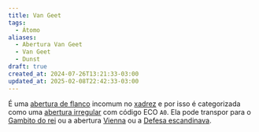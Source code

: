 ```yaml
---
title: Van Geet
tags:
  - Átomo
aliases:
  - Abertura Van Geet
  - Van Geet
  - Dunst
draft: true
created_at: 2024-07-26T13:21:33-03:00
updated_at: 2025-02-08T22:42:33-03:00
---
```


É uma [abertura de flanco](content/atomos/2024/07/26/Xadrez_Aberturas_de_flanco.md) incomum no [xadrez](content/atomos/2024/08/06/Xadrez.md) e por isso é categorizada como uma [abertura irregular](content/atomos/2024/07/26/Xadrez_Aberturas_irregulares.md) com código ECO `A0`. Ela pode transpor para o [Gambito do rei](content/atomos/2024/07/26/Xadrez_Gambito_do_rei.md) ou a abertura [Vienna](content/atomos/2024/07/08/Xadrez_Abertura_Vienna.md) ou a [Defesa escandinava](content/atomos/2024/07/12/Xadrez_Defesa_escandinava.md).